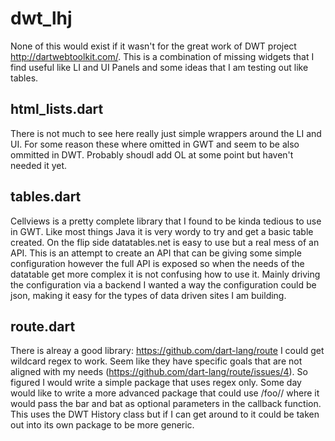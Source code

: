 dwt_lhj
=======

None of this would exist if it wasn't for the great work of DWT project http://dartwebtoolkit.com/.
This is a combination of missing widgets that I find useful like LI and UI
Panels and some ideas that I am testing out like tables.

html_lists.dart
---------------
There is not much to see here really just simple wrappers around the LI and UI.
For some reason these where omitted in GWT and seem to be also ommitted in DWT.
Probably shoudl add OL at some point but haven't needed it yet.

tables.dart
-----------
Cellviews is a pretty complete library that I found to be kinda tedious to use
in GWT. Like most things Java it is very wordy to try and get a basic table
created. On the flip side datatables.net is easy to use but a real mess of an
API. This is an attempt to create an API that can be giving some simple configuration
however the full API is exposed so when the needs of the datatable get more complex
it is not confusing how to use it. Mainly driving the configuration via a backend I
wanted a way the configuration could be json, making it easy for the types of data
driven sites I am building.

route.dart
----------
There is alreay a good library: https://github.com/dart-lang/route
I could get wildcard regex to work. Seem like they have specific goals that are not
aligned with my needs (https://github.com/dart-lang/route/issues/4). So figured I would
write a simple package that uses regex only. Some day would like to write a more advanced
package that could use /foo/<bar>/<bat> where it would pass the bar and bat as optional
parameters in the callback function. This uses the DWT History class but if I can
get around to it could be taken out into its own package to be more generic.
